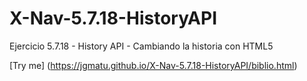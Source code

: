 # X-Nav-5.7.18-HistoryAPI
Ejercicio 5.7.18 - History API - Cambiando la historia con HTML5

[Try me] (https://jgmatu.github.io/X-Nav-5.7.18-HistoryAPI/biblio.html)
